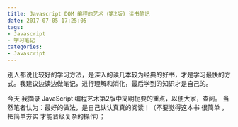 ```yaml
---
title: Javascript DOM 编程的艺术（第2版) 读书笔记
date: 2017-07-05 17:25:05
tags:
- Javascript
- 学习笔记
categories: 
- Javascript
---
```


别人都说比较好的学习方法，是深入的读几本较为经典的好书，才是学习最快的方式。我建议边读边做笔记，进行理解和消化，最后学到的知识才是自己的。

今天 我摘录 JavaScript 编程艺术第2版中简明扼要的重点，以便大家，查阅。
当然笔者认为：最好的做法，是自己认认真真的阅读！（不要觉得这本书 很简单 ，把简单夯实 才能晋级复杂的操作）；